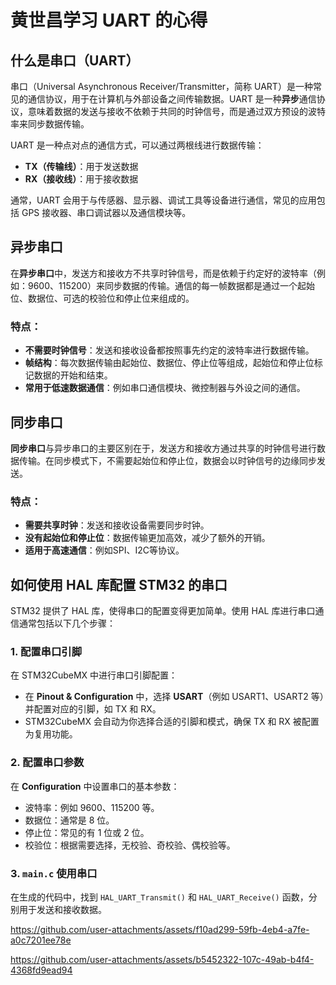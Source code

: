 # 黄世昌学习 UART 的心得

## 什么是串口（UART）

串口（Universal Asynchronous Receiver/Transmitter，简称 UART）是一种常见的通信协议，用于在计算机与外部设备之间传输数据。UART 是一种**异步**通信协议，意味着数据的发送与接收不依赖于共同的时钟信号，而是通过双方预设的波特率来同步数据传输。

UART 是一种点对点的通信方式，可以通过两根线进行数据传输：
- **TX（传输线）**：用于发送数据
- **RX（接收线）**：用于接收数据

通常，UART 会用于与传感器、显示器、调试工具等设备进行通信，常见的应用包括 GPS 接收器、串口调试器以及通信模块等。

## 异步串口

在**异步串口**中，发送方和接收方不共享时钟信号，而是依赖于约定好的波特率（例如：9600、115200）来同步数据的传输。通信的每一帧数据都是通过一个起始位、数据位、可选的校验位和停止位来组成的。

### 特点：
- **不需要时钟信号**：发送和接收设备都按照事先约定的波特率进行数据传输。
- **帧结构**：每次数据传输由起始位、数据位、停止位等组成，起始位和停止位标记数据的开始和结束。
- **常用于低速数据通信**：例如串口通信模块、微控制器与外设之间的通信。

## 同步串口

**同步串口**与异步串口的主要区别在于，发送方和接收方通过共享的时钟信号进行数据传输。在同步模式下，不需要起始位和停止位，数据会以时钟信号的边缘同步发送。

### 特点：
- **需要共享时钟**：发送和接收设备需要同步时钟。
- **没有起始位和停止位**：数据传输更加高效，减少了额外的开销。
- **适用于高速通信**：例如SPI、I2C等协议。

## 如何使用 HAL 库配置 STM32 的串口

STM32 提供了 HAL 库，使得串口的配置变得更加简单。使用 HAL 库进行串口通信通常包括以下几个步骤：

### 1. 配置串口引脚

在 STM32CubeMX 中进行串口引脚配置：
- 在 **Pinout & Configuration** 中，选择 **USART**（例如 USART1、USART2 等）并配置对应的引脚，如 TX 和 RX。
- STM32CubeMX 会自动为你选择合适的引脚和模式，确保 TX 和 RX 被配置为复用功能。

### 2. 配置串口参数

在 **Configuration** 中设置串口的基本参数：
- 波特率：例如 9600、115200 等。
- 数据位：通常是 8 位。
- 停止位：常见的有 1 位或 2 位。
- 校验位：根据需要选择，无校验、奇校验、偶校验等。



### 3. `main.c` 使用串口

在生成的代码中，找到 `HAL_UART_Transmit()` 和 `HAL_UART_Receive()` 函数，分别用于发送和接收数据。

https://github.com/user-attachments/assets/f10ad299-59fb-4eb4-a7fe-a0c7201ee78e


https://github.com/user-attachments/assets/b5452322-107c-49ab-b4f4-4368fd9ead94



